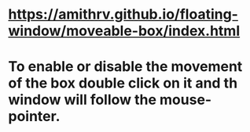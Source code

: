 # https://amithrv.github.io/floating-window/moveable-box/index.html
# To enable or disable the movement of the box double click on it and th window will follow the mouse-pointer.
